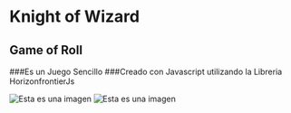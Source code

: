 # Knight of Wizard
## Game of Roll 

###Es un Juego Sencillo 
###Creado con Javascript utilizando la Libreria HorizonfrontierJs

![Esta es una imagen](game/Image/Portada/Portada.png)
![Esta es una imagen](game/Image/image/GamePlay.png.png)
